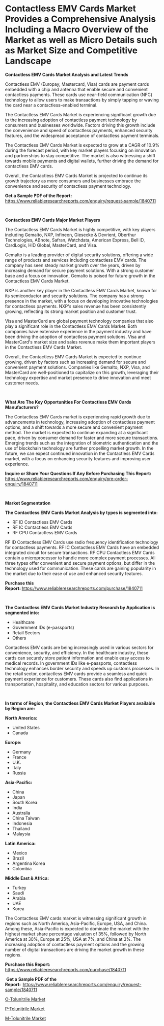 <p><h1>Contactless EMV Cards Market Provides a Comprehensive Analysis Including a Macro Overview of the Market as well as Micro Details such as Market Size and Competitive Landscape</h1></p><p><strong>Contactless EMV Cards Market Analysis and Latest Trends</strong></p>
<p><p>Contactless EMV (Europay, Mastercard, Visa) cards are payment cards embedded with a chip and antenna that enable secure and convenient contactless payments. These cards use near-field communication (NFC) technology to allow users to make transactions by simply tapping or waving the card near a contactless-enabled terminal.</p><p>The Contactless EMV Cards Market is experiencing significant growth due to the increasing adoption of contactless payment technology by consumers and businesses worldwide. Factors driving this growth include the convenience and speed of contactless payments, enhanced security features, and the widespread acceptance of contactless payment terminals.</p><p>The Contactless EMV Cards Market is expected to grow at a CAGR of 10.9% during the forecast period, with key market players focusing on innovation and partnerships to stay competitive. The market is also witnessing a shift towards mobile payments and digital wallets, further driving the demand for contactless EMV cards.</p><p>Overall, the Contactless EMV Cards Market is projected to continue its growth trajectory as more consumers and businesses embrace the convenience and security of contactless payment technology.</p></p>
<p><strong>Get a Sample PDF of the Report:&nbsp;</strong> <a href="https://www.reliableresearchreports.com/enquiry/request-sample/1840711">https://www.reliableresearchreports.com/enquiry/request-sample/1840711</a></p>
<p>&nbsp;</p>
<p><strong>Contactless EMV Cards Major Market Players</strong></p>
<p><p>The Contactless EMV Cards Market is highly competitive, with key players including Gemalto, NXP, Infineon, Giesecke & Devrient, Oberthur Technologies, ABnote, Safran, Watchdata, American Express, Bell ID, CardLogix, HID Global, MasterCard, and Visa.</p><p>Gemalto is a leading provider of digital security solutions, offering a wide range of products and services including contactless EMV cards. The company has seen steady market growth over the years, driven by increasing demand for secure payment solutions. With a strong customer base and a focus on innovation, Gemalto is poised for future growth in the Contactless EMV Cards Market.</p><p>NXP is another key player in the Contactless EMV Cards Market, known for its semiconductor and security solutions. The company has a strong presence in the market, with a focus on developing innovative technologies for contactless payments. NXP's sales revenue has been consistently growing, reflecting its strong market position and customer trust.</p><p>Visa and MasterCard are global payment technology companies that also play a significant role in the Contactless EMV Cards Market. Both companies have extensive experience in the payment industry and have been driving the adoption of contactless payment solutions. Visa and MasterCard's market size and sales revenue make them important players in the Contactless EMV Cards Market.</p><p>Overall, the Contactless EMV Cards Market is expected to continue growing, driven by factors such as increasing demand for secure and convenient payment solutions. Companies like Gemalto, NXP, Visa, and MasterCard are well-positioned to capitalize on this growth, leveraging their technology expertise and market presence to drive innovation and meet customer needs.</p></p>
<p>&nbsp;</p>
<p><strong>What Are The Key Opportunities For Contactless EMV Cards Manufacturers?</strong></p>
<p><p>The Contactless EMV Cards market is experiencing rapid growth due to advancements in technology, increasing adoption of contactless payment options, and a shift towards a more secure and convenient payment method. The market is expected to continue expanding at a significant pace, driven by consumer demand for faster and more secure transactions. Emerging trends such as the integration of biometric authentication and the use of blockchain technology are further propelling market growth. In the future, we can expect continued innovation in the Contactless EMV Cards market, with a focus on enhancing security features and improving user experience.</p></p>
<p><strong>Inquire or Share Your Questions If Any Before Purchasing This Report:</strong> <a href="https://www.reliableresearchreports.com/enquiry/pre-order-enquiry/1840711">https://www.reliableresearchreports.com/enquiry/pre-order-enquiry/1840711</a></p>
<p>&nbsp;</p>
<p><strong>Market Segmentation</strong></p>
<p><strong>The Contactless EMV Cards Market Analysis by types is segmented into:</strong></p>
<p><ul><li>RF ID Contactless EMV Cards</li><li>RF IC Contactless EMV Cards</li><li>RF CPU Contactless EMV Cards</li></ul></p>
<p><p>RF ID Contactless EMV Cards use radio frequency identification technology for contactless payments. RF IC Contactless EMV Cards have an embedded integrated circuit for secure transactions. RF CPU Contactless EMV Cards contain a microprocessor to handle more complex payment processes. All three types offer convenient and secure payment options, but differ in the technology used for communication. These cards are gaining popularity in the market due to their ease of use and enhanced security features.</p></p>
<p><strong>Purchase this Report:&nbsp;</strong><a href="https://www.reliableresearchreports.com/purchase/1840711">https://www.reliableresearchreports.com/purchase/1840711</a></p>
<p>&nbsp;</p>
<p><strong>The Contactless EMV Cards Market Industry Research by Application is segmented into:</strong></p>
<p><ul><li>Healthcare</li><li>Government IDs (e-passports)</li><li>Retail Sectors</li><li>Others</li></ul></p>
<p><p>Contactless EMV cards are being increasingly used in various sectors for convenience, security, and efficiency. In the healthcare industry, these cards can securely store patient information and enable easy access to medical records. In government IDs like e-passports, contactless technology enhances border security and speeds up customs processes. In the retail sector, contactless EMV cards provide a seamless and quick payment experience for customers. These cards also find applications in transportation, hospitality, and education sectors for various purposes.</p></p>
<p>&nbsp;</p>
<p><strong>In terms of Region, the Contactless EMV Cards Market Players available by Region are:</strong></p>
<p>
    <p> <strong> North America: </strong>
        <ul>
            <li>United States</li>
            <li>Canada</li>
        </ul>
        </p> 
    <p> <strong> Europe: </strong>
        <ul>
            <li>Germany</li>
            <li>France</li>
            <li>U.K.</li>
            <li>Italy</li>
            <li>Russia</li>
        </ul>
        </p> 
    <p> <strong> Asia-Pacific: </strong>
        <ul>
            <li>China</li>
            <li>Japan</li>
            <li>South Korea</li>
            <li>India</li>
            <li>Australia</li>
            <li>China Taiwan</li>
            <li>Indonesia</li>
            <li>Thailand</li>
            <li>Malaysia</li>
        </ul>
        </p> 
    <p> <strong> Latin America: </strong>
        <ul>
            <li>Mexico</li>
            <li>Brazil</li>
            <li>Argentina Korea</li>
            <li>Colombia</li>
        </ul>
        </p> 
    <p> <strong> Middle East & Africa: </strong>
        <ul>
            <li>Turkey</li>
            <li>Saudi</li>
            <li>Arabia</li>
            <li>UAE</li>
            <li>Korea</li>
        </ul>
    </p>
    </p>
<p><p>The Contactless EMV cards market is witnessing significant growth in regions such as North America, Asia-Pacific, Europe, USA, and China. Among these, Asia-Pacific is expected to dominate the market with the highest market share percentage valuation of 35%, followed by North America at 30%, Europe at 25%, USA at 7%, and China at 3%. The increasing adoption of contactless payment options and the growing number of digital transactions are driving the market growth in these regions.</p></p>
<p><strong>Purchase this Report: </strong><a href="https://www.reliableresearchreports.com/purchase/1840711">https://www.reliableresearchreports.com/purchase/1840711</a></p>
<p>&nbsp;<strong>Get a Sample PDF of the Report:&nbsp;&nbsp;</strong><a href="https://www.reliableresearchreports.com/enquiry/request-sample/1840711">https://www.reliableresearchreports.com/enquiry/request-sample/1840711</a></p>
<p><strong></strong></p>
<p><p><a href="https://view.publitas.com/reportprime-1/o-tolunitrile-market-size-share-trends-analysis-report-by-application-regional-outlook-competitive-strategies-and-segment-forecasts-2024-2031/">O-Tolunitrile Market</a></p><p><a href="https://view.publitas.com/reportprime-1/p-tolunitrile-market-research-report-forecasted-for-period-from-2024-2031-by-market-type-market-application-and-region/">P-Tolunitrile Market</a></p><p><a href="https://view.publitas.com/reportprime-1/m-tolunitrile-market-offer-valuable-insights-into-market-size-market-share-market-trends-and-projections-spanning-from-2024-to-2031/">M-Tolunitrile Market</a></p></p>